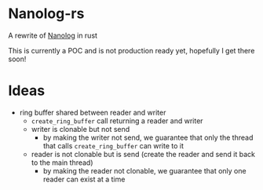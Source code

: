 # Nanolog-rs

A rewrite of [Nanolog](https://github.com/PlatformLab/NanoLog) in rust

This is currently a POC and is not production ready yet, hopefully I get there soon!


# Ideas
- ring buffer shared between reader and writer
	- `create_ring_buffer` call returning a reader and writer
	- writer is clonable but not send 
		- by making the writer not send, we guarantee that only the thread that calls `create_ring_buffer` can write to it
	- reader is not clonable but is send (create the reader and send it back to the main thread)
		- by making the reader not clonable, we guarantee that only one reader can exist at a time
